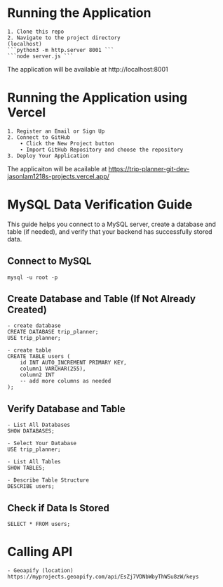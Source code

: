 # Running the Application
    1. Clone this repo
    2. Navigate to the project directory
    (localhost)
    ```python3 -m http.server 8001 ```
    ```node server.js ```

The application will be available at http://localhost:8001

# Running the Application using Vercel
    1. Register an Email or Sign Up
    2. Connect to GitHub
        ∙ Click the New Project button
        ∙ Import GitHub Repository and choose the repository 
    3. Deploy Your Application

The applicaiton will be acailable at https://trip-planner-git-dev-jasonlam1218s-projects.vercel.app/

# MySQL Data Verification Guide
This guide helps you connect to a MySQL server, create a database and table (if needed), and verify that your backend has successfully stored data.

## Connect to MySQL
    mysql -u root -p

## Create Database and Table (If Not Already Created)
    - create database 
    CREATE DATABASE trip_planner;
    USE trip_planner;

    - create table
    CREATE TABLE users (
        id INT AUTO_INCREMENT PRIMARY KEY,
        column1 VARCHAR(255),
        column2 INT
        -- add more columns as needed
    );

## Verify Database and Table
    - List All Databases
    SHOW DATABASES;
    
    - Select Your Database
    USE trip_planner;
    
    - List All Tables
    SHOW TABLES;
    
    - Describe Table Structure
    DESCRIBE users;

## Check if Data Is Stored
    SELECT * FROM users;

# Calling API 
    - Geoapify (location)
    https://myprojects.geoapify.com/api/EsZj7VDNbWbyThWSu8zW/keys